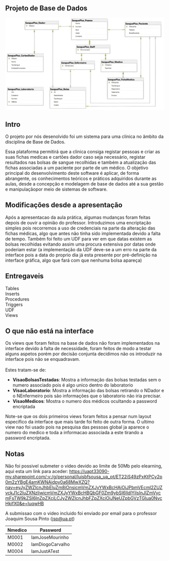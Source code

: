## Projeto de Base de Dados
![](Tables.png)

## Intro
O projeto por nós desenolvido foi um sistema para uma clinica no âmbito da disciplina de Base de Dados.

Essa plataforma permitirá que a clinica consiga registar
pessoas e criar as suas fichas medicas e cartões dador
caso seja necessário, registar resultados nas bolsas de
sangue recolhidas e também a atualização das fichas
associadas a um paciente por parte de um médico. O
objetivo principal do desenvolvimento deste software é
aplicar, de forma abrangente, os conhecimentos teóricos
e práticos adquiridos durante as aulas, desde a
concepção e modelagem de base de dados até a sua
gestão e manipulaçãopor meio de sistemas de software.
<br />

## Modificações desde a apresentação
Após a apresentacao da aula prática, algumas mudanças foram feitas depois de ouvir a opinião do professor. Introduzimos uma encriptação simples pois recorremos a uso de credenciais na parte da alteração das fichas médicas, algo que antes não tinha sido implementada devido a falta de tempo.
Também foi feito um UDF para ver em que datas existem as bolsas recolhidas evitando assim uma procura extensiva por datas onde poderiam estar (a implementação da UDF deve-se a um erro na parte da interface pois a data do proprio dia já esta presente por pré-definição na interface gráfica, algo que fará com que nenhuma bolsa apareça)
<br />

## Entregaveis
Tables<br />
Inserts<br />
Procedures<br />
Triggers<br />
UDF<br />
Views<br />

## O que não está na interface
Os views que foram feitos na base de dados não foram implementados na interface devido à falta de necessidade, foram feitos de modo a testar alguns aspetos porém por decisão conjunta decidimos não os introduzir na interface pois não se enquadravam.<br /><br />
Estes tratam-se de: <br />
- **VisaoBolsasTestadas**: Mostra a informação das bolsas testadas sem o numero associado pois é algo unico dentro do laboratorio<br />
- **VisaoLaboratorio**: Mostra a informação das bolsas retirando o NDador e o NEnfermeiro pois são informações que o laboratorio não iria precisar. <br />
- **VisaoMedicos**: Mostra o numero dos médicos ocultando a password encriptada<br />

Note-se que os dois primeiros views foram feitos a pensar num layout específico da interface que mais tarde foi feito de outra forma. O ultimo view nao foi usado pois na pesquisa das pessoas global ja aparece o numero do medico e toda a informacao associada a este tirando a password encriptada.

## Notas
Não foi possivel submeter o video devido ao limite de 50Mb pelo elearning, aqui esta um link para aceder: https://uapt33090-my.sharepoint.com/:v:/g/personal/luisbfsousa_ua_pt/ET22iS49zPxKtPCy2p0m2zYBgE4amKWNAidpy0a68MwXZQ?nav=eyJyZWZlcnJhbEluZm8iOnsicmVmZXJyYWxBcHAiOiJPbmVEcml2ZUZvckJ1c2luZXNzIiwicmVmZXJyYWxBcHBQbGF0Zm9ybSI6IldlYiIsInJlZmVycmFsTW9kZSI6InZpZXciLCJyZWZlcnJhbFZpZXciOiJNeUZpbGVzTGlua0NvcHkifX0&e=luqwHB

A submissao com o video incluido foi enviado por email para o professor Joaquim Sousa Pinto (jsp@ua.pt)

| Nmedico | Password |
|---------|----------------|
| M0001   | IamJoseMourinho |
| M0002   | IamDiogoCarvalho |
| M0004   | IamJustATest |
